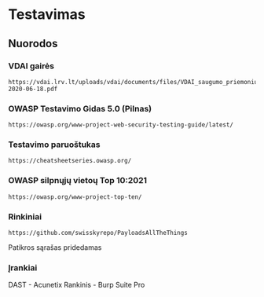 # Testavimas

## Nuorodos


### VDAI gairės
```
https://vdai.lrv.lt/uploads/vdai/documents/files/VDAI_saugumo_priemoniu_gaires-2020-06-18.pdf
```


### OWASP Testavimo Gidas 5.0 (Pilnas)
```
https://owasp.org/www-project-web-security-testing-guide/latest/
```


### Testavimo paruoštukas
```
https://cheatsheetseries.owasp.org/
```

### OWASP silpnųjų vietoų Top 10:2021
```
https://owasp.org/www-project-top-ten/
```
### Rinkiniai 

```
https://github.com/swisskyrepo/PayloadsAllTheThings
```

Patikros sąrašas pridedamas

### Įrankiai
DAST - Acunetix
Rankinis - Burp Suite Pro

